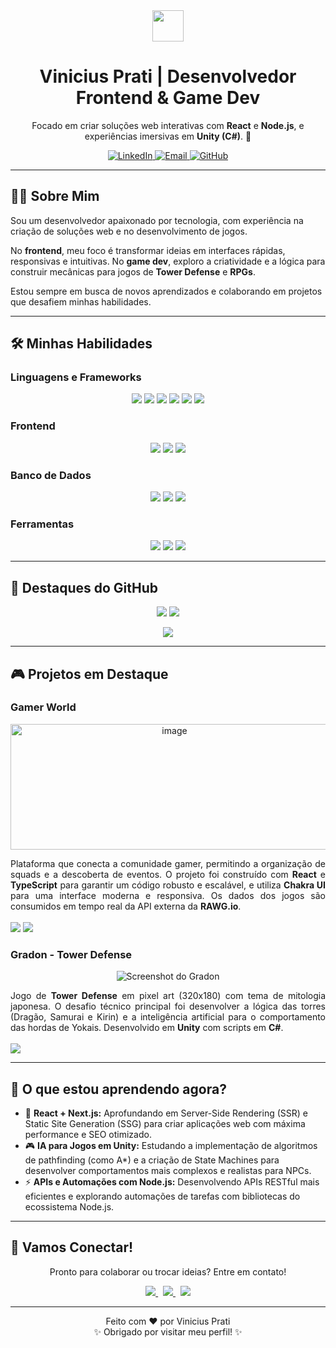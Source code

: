 <div align="center">
  <img src="https://raw.githubusercontent.com/MicaelliCode/micaellicode/main/assets/hi.gif" width="50px">
</div>

<h1 align="center">Vinicius Prati | Desenvolvedor Frontend & Game Dev</h1>

<p align="center">
  Focado em criar soluções web interativas com <strong>React</strong> e <strong>Node.js</strong>, e experiências imersivas em <strong>Unity (C#)</strong>. 🚀
</p>

<p align="center">
  <a href="https://linkedin.com/in/vinicius-prati-machado-b25206313" target="_blank">
    <img src="https://img.shields.io/badge/LinkedIn-0077B5?style=for-the-badge&logo=linkedin&logoColor=white" alt="LinkedIn">
  </a>
  <a href="mailto:viniprati6503@gmail.com" target="_blank">
    <img src="https://img.shields.io/badge/Email-D14836?style=for-the-badge&logo=gmail&logoColor=white" alt="Email">
  </a>
  <a href="https://github.com/viniprati" target="_blank">
    <img src="https://img.shields.io/badge/GitHub-100000?style=for-the-badge&logo=github&logoColor=white" alt="GitHub">
  </a>
</p>

---

## 👨‍💻 Sobre Mim

Sou um desenvolvedor apaixonado por tecnologia, com experiência na criação de soluções web e no desenvolvimento de jogos.

No **frontend**, meu foco é transformar ideias em interfaces rápidas, responsivas e intuitivas.
No **game dev**, exploro a criatividade e a lógica para construir mecânicas para jogos de **Tower Defense** e **RPGs**.

Estou sempre em busca de novos aprendizados e colaborando em projetos que desafiem minhas habilidades.

---

## 🛠️ Minhas Habilidades

### Linguagens e Frameworks
<p align="center">
  <img src="https://img.shields.io/badge/JavaScript-F7DF1E?style=for-the-badge&logo=javascript&logoColor=black"/>
  <img src="https://img.shields.io/badge/TypeScript-3178C6?style=for-the-badge&logo=typescript&logoColor=white"/>
  <img src="https://img.shields.io/badge/React-61DAFB?style=for-the-badge&logo=react&logoColor=black"/>
  <img src="https://img.shields.io/badge/Node.js-339933?style=for-the-badge&logo=nodedotjs&logoColor=white"/>
  <img src="https://img.shields.io/badge/C%23-239120?style=for-the-badge&logo=c-sharp&logoColor=white"/>
  <img src="https://img.shields.io/badge/Unity-FFFFFF?style=for-the-badge&logo=unity&logoColor=black"/>
</p>

### Frontend
<p align="center">
  <img src="https://img.shields.io/badge/HTML5-E34F26?style=for-the-badge&logo=html5&logoColor=white"/>
  <img src="https://img.shields.io/badge/CSS3-1572B6?style=for-the-badge&logo=css3&logoColor=white"/>
  <img src="https://img.shields.io/badge/Tailwind_CSS-06B6D4?style=for-the-badge&logo=tailwindcss&logoColor=white"/>
</p>

### Banco de Dados
<p align="center">
  <img src="https://img.shields.io/badge/MySQL-4479A1?style=for-the-badge&logo=mysql&logoColor=white"/>
  <img src="https://img.shields.io/badge/PostgreSQL-316192?style=for-the-badge&logo=postgresql&logoColor=white"/>
  <img src="https://img.shields.io/badge/MongoDB-47A248?style=for-the-badge&logo=mongodb&logoColor=white"/>
</p>

### Ferramentas
<p align="center">
  <img src="https://img.shields.io/badge/Git-F05032?style=for-the-badge&logo=git&logoColor=white"/>
  <img src="https://img.shields.io/badge/Docker-2496ED?style=for-the-badge&logo=docker&logoColor=white"/>
  <img src="https://img.shields.io/badge/VS_Code-007ACC?style=for-the-badge&logo=visualstudiocode&logoColor=white"/>
</p>

---

## 🌟 Destaques do GitHub

<p align="center">
  <img src="https://github-readme-stats.vercel.app/api?username=viniprati&show_icons=true&title_color=007ACC&text_color=e0e0e0&icon_color=007ACC&bg_color=0D1117&border_color=007ACC&hide_border=true&count_private=true"/>
  <img src="https://github-readme-stats.vercel.app/api/top-langs/?username=viniprati&layout=compact&title_color=007ACC&text_color=e0e0e0&icon_color=007ACC&bg_color=0D1117&border_color=007ACC&hide_border=true"/>
</p>

<p align="center">
  <img src="https://github-readme-streak-stats.herokuapp.com/?user=viniprati&theme=dark&hide_border=true&stroke=007ACC&background=0D1117"/>
</p>

---

## 🎮 Projetos em Destaque

### Gamer World
<p align="center">
  <a href="https://gamer-world-viniprati.vercel.app/" target="_blank">
  <img width="509" height="201" alt="image" src="https://github.com/user-attachments/assets/4f5e0ced-067c-4fe7-b79d-c886ff206fd4" />
  </a>
</p>
<p align="justify">
  Plataforma que conecta a comunidade gamer, permitindo a organização de squads e a descoberta de eventos. O projeto foi construído com <strong>React</strong> e <strong>TypeScript</strong> para garantir um código robusto e escalável, e utiliza <strong>Chakra UI</strong> para uma interface moderna e responsiva. Os dados dos jogos são consumidos em tempo real da API externa da <strong>RAWG.io</strong>.
  <br><br>
  <a href="https://github.com/viniprati/gamer-world" target="_blank"><img src="https://img.shields.io/badge/Ver_Repositório-100000?style=for-the-badge&logo=github&logoColor=white"></a>
  <a href="https://gamer-world-viniprati.vercel.app/" target="_blank"><img src="https://img.shields.io/badge/Acessar_Site-007ACC?style=for-the-badge&logo=vercel&logoColor=white"></a>
</p>

### Gradon - Tower Defense
<p align="center">
  <img src="https://via.placeholder.com/600x300.png?text=Adicione+um+GIF+ou+Screenshot+do+seu+jogo" alt="Screenshot do Gradon">
</p>
<p align="justify">
  Jogo de <strong>Tower Defense</strong> em pixel art (320x180) com tema de mitologia japonesa. O desafio técnico principal foi desenvolver a lógica das torres (Dragão, Samurai e Kirin) e a inteligência artificial para o comportamento das hordas de Yokais. Desenvolvido em <strong>Unity</strong> com scripts em <strong>C#</strong>.
  <br><br>
  <a href="https://github.com/viniprati/gradon" target="_blank"><img src="https://img.shields.io/badge/Ver_Repositório-100000?style=for-the-badge&logo=github&logoColor=white"></a>
</p>

---

## 🌱 O que estou aprendendo agora?

- 🚀 **React + Next.js:** Aprofundando em Server-Side Rendering (SSR) e Static Site Generation (SSG) para criar aplicações web com máxima performance e SEO otimizado.
- 🎮 **IA para Jogos em Unity:** Estudando a implementação de algoritmos de pathfinding (como A*) e a criação de State Machines para desenvolver comportamentos mais complexos e realistas para NPCs.
- ⚡ **APIs e Automações com Node.js:** Desenvolvendo APIs RESTful mais eficientes e explorando automações de tarefas com bibliotecas do ecossistema Node.js.

---

## 💬 Vamos Conectar!

<p align="center">
  Pronto para colaborar ou trocar ideias? Entre em contato!
</p>
<p align="center">
  <a href="https://www.linkedin.com/in/vinicius-prati/" target="_blank">
    <img src="https://img.shields.io/badge/LinkedIn-0077B5?style=social&logo=linkedin"/>
  </a> &nbsp;
  <a href="mailto:viniprati6503@gmail.com" target="_blank">
    <img src="https://img.shields.io/badge/Email-D14836?style=social&logo=gmail"/>
  </a> &nbsp;
  <a href="https://github.com/viniprati" target="_blank">
    <img src="https://img.shields.io/badge/GitHub-100000?style=social&logo=github"/>
  </a>
</p>

---

<p align="center">
  Feito com ❤️ por Vinicius Prati<br>
  ✨ Obrigado por visitar meu perfil! ✨
</p>
